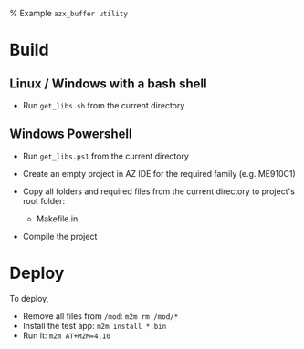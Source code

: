 % Example `azx_buffer utility`

# Build

## Linux / Windows with a bash shell

- Run `get_libs.sh` from the current directory

## Windows Powershell

- Run `get_libs.ps1` from the current directory

- Create an empty project in AZ IDE for the required family (e.g. ME910C1)
- Copy all folders and required files from the current directory to project's root folder:
  - Makefile.in
- Compile the project

# Deploy

To deploy,
- Remove all files from `/mod`: `m2m rm /mod/*`
- Install the test app: `m2m install *.bin`
- Run it: `m2m AT+M2M=4,10`
